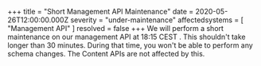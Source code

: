+++
title = "Short Management API Maintenance"
date = 2020-05-26T12:00:00.000Z
severity = "under-maintenance"
affectedsystems = [
  "Management API"
]
resolved = false
+++
We will perform a short maintenance on our management API at 18:15 CEST . This shouldn't take longer than 30 minutes. During that time, you won't be able to perform any schema changes. The Content APIs are not affected by this.